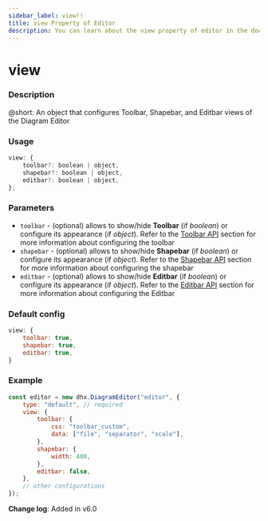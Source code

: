 ```yaml
---
sidebar_label: view!!
title: view Property of Editor
description: You can learn about the view property of editor in the documentation of the DHTMLX JavaScript Diagram library. Browse developer guides and API reference, try out code examples and live demos, and download a free 30-day evaluation version of DHTMLX Diagram.
---
```


# view

### Description

@short: An object that configures Toolbar, Shapebar, and Editbar views of the Diagram Editor

### Usage

~~~js
view: {
    toolbar?: boolean | object,
    shapebar?: boolean | object,
    editbar?: boolean | object,
};
~~~

### Parameters

- `toolbar` - (optional) allows to show/hide **Toolbar** (if *boolean*) or configure its appearance (if *object*). Refer to the [Toolbar API](../../../../../category/toolbar-api/) section for more information about configuring the toolbar
- `shapebar` - (optional) allows to show/hide **Shapebar** (if *boolean*) or configure its appearance (if *object*). Refer to the [Shapebar API](../../../../../category/shapebar-api/) section for more information about configuring the shapebar
- `editbar` - (optional) allows to show/hide **Editbar** (if *boolean*) or configure its appearance (if *object*). Refer to the [Editbar API](../../../../../category/editbar-api/) section for more information about configuring the Editbar

### Default config

~~~js
view: {
    toolbar: true,
    shapebar: true,
    editbar: true,
}
~~~

### Example

~~~js {3-12}
const editor = new dhx.DiagramEditor("editor", {
    type: "default", // required 
    view: {
        toolbar: {
            css: "toolbar_custom",
            data: ["file", "separator", "scale"],
        },
        shapebar: {
            width: 400,
        },
        editbar: false,
    },
    // other configurations 
});
~~~

**Change log**: Added in v6.0
